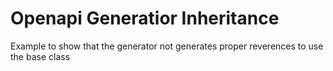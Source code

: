 # Openapi Generatior Inheritance

Example to show that the generator not generates proper reverences to use the base class 


